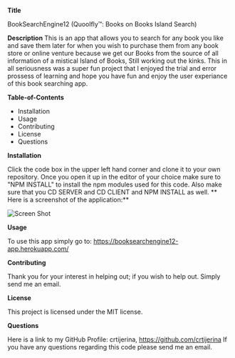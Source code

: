 **Title**

BookSearchEngine12 (Quoolfly™: Books on Books Island Search)

**Description**
This is an app that allows you to search for any book you like and save them later for when you wish to purchase them from any book store or online venture because we get our Books from the source of all information of a mistical Island of Books, Still working out the kinks. This in all seriousness was a super fun project that I enjoyed the trial and error prossess of learning and hope you have fun and enjoy the user experiance of this book searching app. 

**Table-of-Contents**

- Installation
- Usage
- Contributing
- License
- Questions


**Installation**

Click the code box in the upper left hand corner and clone it to your own repository. Once you open it up in the editor of your choice make sure to "NPM INSTALL" to install the npm modules used for this code. Also make sure that you CD SERVER and CD CLIENT and NPM INSTALL as well.
**
Here is a screenshot of the application:**

![Screen Shot](https://user-images.githubusercontent.com/83429667/149606870-da3bd890-8856-4202-b390-43fa1753a0ac.png)


  **Usage**

To use this app simply go to: https://booksearchengine12-app.herokuapp.com/

  **Contributing**

Thank you for your interest in helping out; if you wish to help out. Simply send me an email.

  **License**

This project is licensed under the MIT license.

  **Questions**
  
Here is a link to my GitHub Profile: crtijerina, https://github.com/crtijerina If you have any questions regarding this code please send me an email.
